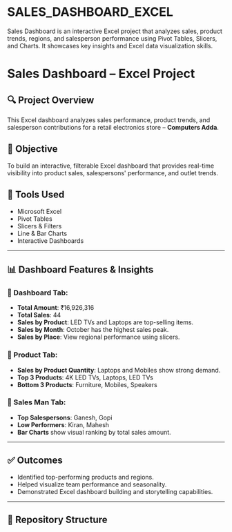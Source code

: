 # SALES_DASHBOARD_EXCEL
Sales Dashboard is an interactive Excel project that analyzes sales, product trends, regions, and salesperson performance using Pivot Tables, Slicers, and Charts. It showcases key insights and Excel data visualization skills.
#  Sales Dashboard – Excel Project

## 🔍 Project Overview
This Excel dashboard analyzes sales performance, product trends, and salesperson contributions for a retail electronics store – **Computers Adda**.

## 🎯 Objective
To build an interactive, filterable Excel dashboard that provides real-time visibility into product sales, salespersons' performance, and outlet trends.

## 🧰 Tools Used
- Microsoft Excel  
- Pivot Tables  
- Slicers & Filters  
- Line & Bar Charts  
- Interactive Dashboards

---

## 📊 Dashboard Features & Insights

### 📌 Dashboard Tab:
- **Total Amount**: ₹16,926,316
- **Total Sales**: 44
- **Sales by Product**: LED TVs and Laptops are top-selling items.
- **Sales by Month**: October has the highest sales peak.
- **Sales by Place**: View regional performance using slicers.

### 📌 Product Tab:
- **Sales by Product Quantity**: Laptops and Mobiles show strong demand.
- **Top 3 Products**: 4K LED TVs, Laptops, LED TVs
- **Bottom 3 Products**: Furniture, Mobiles, Speakers

### 📌 Sales Man Tab:
- **Top Salespersons**: Ganesh, Gopi
- **Low Performers**: Kiran, Mahesh
- **Bar Charts** show visual ranking by total sales amount.

---

## ✅ Outcomes
- Identified top-performing products and regions.
- Helped visualize team performance and seasonality.
- Demonstrated Excel dashboard building and storytelling capabilities.

---

## 📎 Repository Structure
